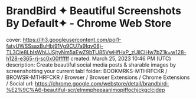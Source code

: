 # BrandBird ✦ Beautiful Screenshots By Default✦ - Chrome Web Store

cover: https://lh3.googleusercontent.com/poI1-fatyUWSSsaxBuHbj91Vg9CU7a9Iqv08j-TL3Cie8LbIsWhUJSjtyNm5aEwZ9bTU85VwHfHxP_zUilClHw7bZ1k=w128-h128-e365-rj-sc0x00ffffff
created: March 25, 2023 10:46 PM (UTC)
description: Create beautiful social media posts & sharable images by screenshotting your current tab!
folder: BOOKMRKS-MTHRFCKR / BROWSR-MTHRFCKR / Browser / Browser Extensions / Chrome Extensions / Social
url: https://chrome.google.com/webstore/detail/brandbird-%E2%9C%A6-beautiful-scr/elmmpheeaanlmopiffochjckgclcjdep